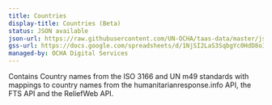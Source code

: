 ```yaml
---
title: Countries
display-title: Countries (Beta)
status: JSON available
json-url: https://raw.githubusercontent.com/UN-OCHA/taas-data/master/json/beta-v1/countries.json
gss-url: https://docs.google.com/spreadsheets/d/1NjSI2LaS3SqbgYc0HdD8oIb7lofGtiHgoKKATCpwVdY#gid=1528390745
managed-by: OCHA Digital Services
---
```


Contains Country names from the ISO 3166 and UN m49 standards with mappings to country names from the humanitarianresponse.info API, the FTS API and the ReliefWeb API.
